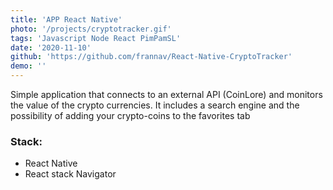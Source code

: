 ```yaml
---
title: 'APP React Native'
photo: '/projects/cryptotracker.gif'
tags: 'Javascript Node React PimPamSL'
date: '2020-11-10'
github: 'https://github.com/frannav/React-Native-CryptoTracker'
demo: ''
---
```

Simple application that connects to an external API (CoinLore) and monitors the value of the crypto currencies. It includes a search engine and the possibility of adding your crypto-coins to the favorites tab

### Stack: 

- React Native
- React stack Navigator